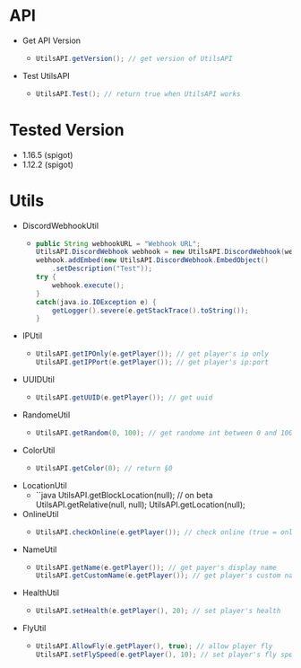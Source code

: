 # API
- Get API Version
  - ```java
  	UtilsAPI.getVersion(); // get version of UtilsAPI
- Test UtilsAPI
  - ```java
  	UtilsAPI.Test(); // return true when UtilsAPI works
# Tested Version
- 1.16.5 (spigot)
- 1.12.2 (spigot)
# Utils
- DiscordWebhookUtil
  - ```java
  	public String webhookURL = "Webhook URL";
	UtilsAPI.DiscordWebhook webhook = new UtilsAPI.DiscordWebhook(webhookURL);
	webhook.addEmbed(new UtilsAPI.DiscordWebhook.EmbedObject()
		.setDescription("Test"));
	try {
		webhook.execute();
	}
	catch(java.io.IOException e) {
		getLogger().severe(e.getStackTrace().toString());
	}
- IPUtil
  - ```java
  	UtilsAPI.getIPOnly(e.getPlayer()); // get player's ip only
	UtilsAPI.getIPPort(e.getPlayer()); // get player's ip:port
- UUIDUtil
  - ```java
  	UtilsAPI.getUUID(e.getPlayer()); // get uuid
- RandomeUtil
  - ```java
  	UtilsAPI.getRandom(0, 100); // get randome int between 0 and 100
- ColorUtil
  - ```java
  	UtilsAPI.getColor(0); // return §0
- LocationUtil
  - ``java
  	UtilsAPI.getBlockLocation(null); // on beta
	UtilsAPI.getRelative(null, null);
	UtilsAPI.getLocation(null);
- OnlineUtil
  - ```java
  	UtilsAPI.checkOnline(e.getPlayer()); // check online (true = online / false = offline)
- NameUtil
  - ```java
  	UtilsAPI.getName(e.getPlayer()); // get payer's display name
  	UtilsAPI.getCustomName(e.getPlayer()); // get player's custom name
- HealthUtil
  - ```java
  	UtilsAPI.setHealth(e.getPlayer(), 20); // set player's health
- FlyUtil
  - ```java
  	UtilsAPI.AllowFly(e.getPlayer(), true); // allow player fly
  	UtilsAPI.setFlySpeed(e.getPlayer(), 10); // set player's fly speed
